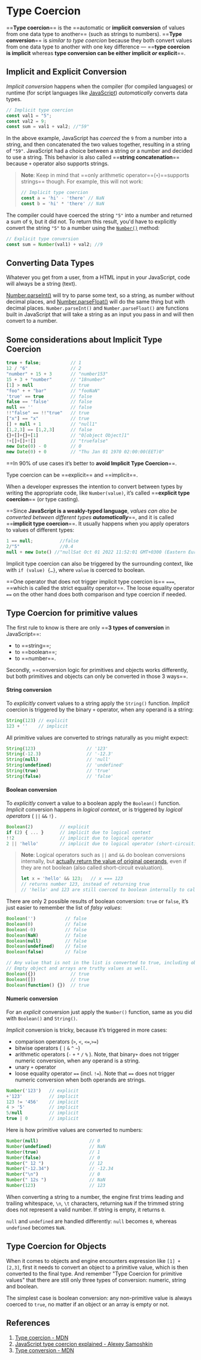 # Type Coercion

==**Type coercion**== is the ==automatic or **implicit conversion** of values from one data type to another== (such as strings to numbers). ==**Type conversion**== is _similar to type coercion_ because they both convert values from one data type to another with one key difference — ==**type coercion is implicit** whereas **type conversion can be either implicit *or* explicit**==.

## Implicit and Explicit Conversion

_Implicit conversion_ happens when the compiler (for compiled languages) or runtime (for script languages like [JavaScript](https://developer.mozilla.org/en-US/docs/Glossary/JavaScript)) _automatically_ converts data types.

```js
// Implicit type coercion
const val1 = "5";
const val2 = 9;
const sum = val1 + val2; //"59"
```

In the above example, JavaScript has *coerced* the `9` from a number into a string, and then concatenated the two values together, resulting in a string of `"59"`. JavaScript had a choice between a string or a number and decided to use a string. This behavior is also called ==**string concatenation**== because `+` operator also supports strings. 

> **Note**: Keep in mind that ==only arithmetic operator==(`+`)==supports strings== though. For example, this will not work:
>
> ```js
> // Implicit type coercion
> const a = 'hi' - 'there' // NaN
> const b = 'hi' * 'there' // NaN
> ```

The compiler could have coerced the string `"5"` into a number and returned a sum of `9`, but it did not. To return this result, you'd have to explicitly convert the string `"5"` to a number using the [`Number()`](https://developer.mozilla.org/en-US/docs/Web/JavaScript/Reference/Global_Objects/Number) method:

```js
// Explicit type conversion
const sum = Number(val1) + val2; //9
```

## Converting Data Types

Whatever you get from a user, from a HTML input in your JavaScript, code will always be a string (text).

[Number.parseInt()](https://developer.mozilla.org/en-US/docs/Web/JavaScript/Reference/Global_Objects/Number/parseInt) will try to parse some text, so a string, as number without decimal places, and [Number.parseFloat()](https://developer.mozilla.org/en-US/docs/Web/JavaScript/Reference/Global_Objects/Number/parseFloat) will do the same thing but with decimal places. `Number.parseInt()` and `Number.parseFloat()` are functions built in JavaScript that will take a string as an input you pass in and will then convert to a number.

## Some considerations about Implicit Type Coercion

```js
true + false;			// 1
12 / "6"				// 2
"number" + 15 + 3		// "number153"
15 + 3 + "number"		// "18number"
[1] > null				// true
"foo" + + "bar"			// "fooNaN"
'true' == true			// false
false == 'false'		// false
null == ''				// false
!!"false" == !!"true"	// true
["x"] == "x"			// true
[] + null + 1			// "null1"
[1,2,3] == [1,2,3]		// false
{}+[]+{}+[1]			// "0[object Object]1"
!+[]+[]+![]				// "truefalse"
new Date(0) - 0			// 0
new Date(0) + 0			// "Thu Jan 01 1970 02:00:00(EET)0"
```

==In 90% of use cases it’s better to **avoid Implicit Type Coercion**==.

Type coercion can be ==explicit== and ==implicit==. 

When a developer expresses the intention to convert between types by writing the appropriate code, like `Number(value)`, it’s called ==**explicit type coercion**== (or type casting).

==Since **JavaScript is a weakly-typed language**, _values can also be converted between different types **automatically**_==, and it is called ==**implicit type coercion**==. It usually happens when you apply operators to values of different types:

```js
1 == null;			//false
2/"5"				//0.4
null + new Date() //"nullSat Oct 01 2022 11:52:01 GMT+0300 (Eastern European Summer Time)""
```

Implicit type coercion can also be triggered by the surrounding context, like with `if (value) {…}`, where `value` is coerced to boolean.

==One operator that does not trigger implicit type coercion is== `===`, ==which is called the strict equality operator==. The loose equality operator `==` on the other hand does both comparison and type coercion if needed.

## Type Coercion for primitive values

The first rule to know is there are only ==**3 types of conversion** in JavaScript==:

- to ==string==;
- to ==boolean==;
- to ==number==.

Secondly, ==conversion logic for primitives and objects works differently, but both primitives and objects can only be converted in those 3 ways==.

#### String conversion

To _explicitly_ convert values to a string apply the `String()` function. _Implicit_ coercion is triggered by the binary `+` operator, when any operand is a string:

```js
String(123) // explicit
123 + ''    // implicit
```

All primitive values are converted to strings naturally as you might expect:

```js
String(123)                   // '123'
String(-12.3)                 // '-12.3'
String(null)                  // 'null'
String(undefined)             // 'undefined'
String(true)                  // 'true'
String(false)                 // 'false'
```

#### Boolean conversion

To _explicitly_ convert a value to a boolean apply the `Boolean()` function. _Implicit_ conversion happens in _logical context_, or is triggered by _logical operators_ ( `||` `&&` `!`) .

```js
Boolean(2)          // explicit
if (2) { ... }      // implicit due to logical context
!!2                 // implicit due to logical operator
2 || 'hello'        // implicit due to logical operator (short-circuiting)
```

> **Note**: Logical operators such as `||` and `&&` do boolean conversions internally, but [actually return the value of original operands](https://developer.mozilla.org/en-US/docs/Web/JavaScript/Guide/Expressions_and_Operators#Logical_operators), even if they are not boolean (also called short-circuit evaluation).
>
> ```js
> let x = 'hello' && 123;   // x === 123
> // returns number 123, instead of returning true
> // 'hello' and 123 are still coerced to boolean internally to calculate the expression
> ```

There are only 2 possible results of boolean conversion: `true` or `false`, it’s just easier to remember the list of _falsy values_:

```js
Boolean('')           // false
Boolean(0)            // false     
Boolean(-0)           // false
Boolean(NaN)          // false
Boolean(null)         // false
Boolean(undefined)    // false
Boolean(false)        // false

// Any value that is not in the list is converted to true, including object, function, Array, Date, user-defined type, and so on.
// Empty object and arrays are truthy values as well.
Boolean({})             // true
Boolean([])             // true
Boolean(function() {})  // true
```

#### Numeric conversion

For an _explicit_ conversion just apply the `Number()` function, same as you did with `Boolean()` and `String()`.

_Implicit_ conversion is tricky, because it’s triggered in more cases:

- comparison operators (`>`, `<`, `<=`,`>=`)
- bitwise operators ( `|` `&` `^` `~`)
- arithmetic operators (`-` `+` `*` `/` `%` ). Note, that binary`+` does not trigger numeric conversion, when any operand is a string.
- unary `+` operator
- loose equality operator `==` (incl. `!=`). Note that `==` does not trigger numeric conversion when both operands are strings.

```js
Number('123')   // explicit
+'123'          // implicit
123 != '456'    // implicit
4 > '5'         // implicit
5/null          // implicit
true | 0        // implicit
```

Here is how primitive values are converted to numbers:

```js
Number(null)                   // 0
Number(undefined)              // NaN
Number(true)                   // 1
Number(false)                  // 0
Number(" 12 ")                 // 12
Number("-12.34")               // -12.34
Number("\n")                   // 0
Number(" 12s ")                // NaN
Number(123)                    // 123
```

When converting a string to a number, the engine first trims leading and trailing whitespace, `\n`, `\t` characters, returning `NaN` if the trimmed string does not represent a valid number. If string is empty, it returns `0`.

`null` and `undefined` are handled differently: `null` becomes `0`, whereas `undefined` becomes `NaN`.

## Type Coercion for Objects

When it comes to objects and engine encounters expression like `[1] + [2,3]`, first it needs to convert an object to a primitive value, which is then converted to the final type. And remember "Type Coercion for primitive values" that there are still only three types of conversion: numeric, string and boolean.

The simplest case is boolean conversion: any non-primitive value is always coerced to `true`, no matter if an object or an array is empty or not.

## References

1. [Type coercion - MDN](https://developer.mozilla.org/en-US/docs/Glossary/Type_coercion)
2. [JavaScript type coercion explained - Alexey Samoshkin](https://www.freecodecamp.org/news/js-type-coercion-explained-27ba3d9a2839/)
3. [Type conversion - MDN](https://developer.mozilla.org/en-US/docs/Glossary/Type_Conversion)